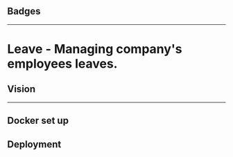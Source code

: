 ## Badges

---

Leave - Managing company's employees leaves.
=======

## Vision

---

## Docker set up
 

## Deployment


